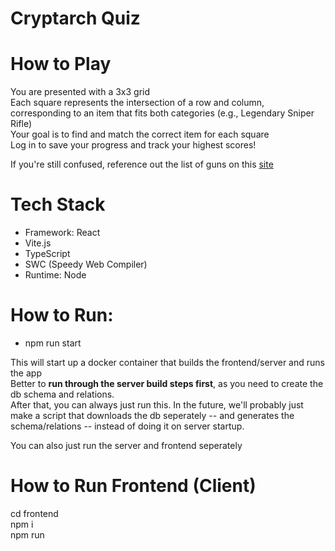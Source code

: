 # Cryptarch Quiz


# How to Play
You are presented with a 3x3 grid <br>
Each square represents the intersection of a row and column, corresponding to an item that fits both categories (e.g., Legendary Sniper Rifle) <br >
Your goal is to find and match the correct item for each square <br >
Log in to save your progress and track your highest scores!

If you're still confused, reference out the list of guns on this [site](https://destinytracker.com/destiny-2/db/items/weapon)

# Tech Stack

- Framework: React
- Vite.js
- TypeScript
- SWC (Speedy Web Compiler)
- Runtime: Node

# How to Run:
 - npm run start <br>
 
This will start up a docker container that builds the frontend/server and runs the app <br>
Better to **run through the server build steps first**, as you need to create the db schema and relations. <br>
After that, you can always just run this.
In the future, we'll probably just make a script that downloads the db seperately -- and generates the schema/relations -- instead of doing it on server startup.

You can also just run the server and frontend seperately
# How to Run Frontend (Client)
cd frontend <br>
npm i <br>
npm run <script here> (e.g. dev) <br>

# Server
cd server <br>
npm i <br>
npm run <script here> <br>
Scripts: <br> 
 -  **dev**: run server via the index.ts file (use this when developing/writing code) <br> 
 -  **build**: compile typescript <br> 
 -  **start**: runs the compiled code
 -  **drizzle-kit**: once the db has been downloaded via the server, run this to generate our schema and relations files -- only will need to run if bungie changes the db

